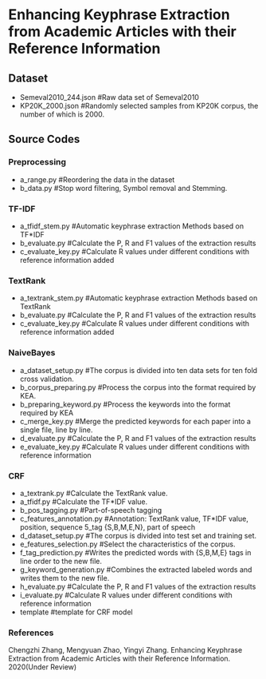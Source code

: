#  Enhancing Keyphrase Extraction from Academic Articles with their Reference Information





## Dataset
* Semeval2010_244.json #Raw data set of Semeval2010
* KP20K_2000.json #Randomly selected samples from KP20K corpus, the number of which is 2000.

## Source Codes
### Preprocessing 
* a_range.py #Reordering the data in the dataset
* b_data.py  #Stop word filtering, Symbol removal and Stemming.
 
### TF-IDF
* a_tfidf_stem.py #Automatic keyphrase extraction Methods based on TF*IDF
* b_evaluate.py #Calculate the P, R and F1 values of the extraction results
* c_evaluate_key.py #Calculate R values under different conditions with reference information added

### TextRank
* a_textrank_stem.py #Automatic keyphrase extraction Methods based on TextRank
* b_evaluate.py #Calculate the P, R and F1 values of the extraction results
* c_evaluate_key.py #Calculate R values under different conditions with reference information added

### NaiveBayes
* a_dataset_setup.py #The corpus is divided into ten data sets for ten fold cross validation.
* b_corpus_preparing.py #Process the corpus into the format required by KEA.
* b_preparing_keyword.py #Process the keywords into the format required by KEA
* c_merge_key.py #Merge the predicted keywords for each paper into a single file, line by line.
* d_evaluate.py #Calculate the P, R and F1 values of the extraction results
* e_evaluate_key.py #Calculate R values under different conditions with reference information

### CRF
* a_textrank.py #Calculate the TextRank value.
* a_tfidf.py #Calculate the TF*IDF value.
* b_pos_tagging.py #Part-of-speech tagging
* c_features_annotation.py #Annotation: TextRank value, TF*IDF value, position, sequence 5_tag {S,B,M,E,N}, part of speech
* d_dataset_setup.py #The corpus is divided into test set and training set.
* e_features_selection.py #Select the characteristics of the corpus.
* f_tag_prediction.py #Writes the predicted words with {S,B,M,E} tags in line order to the new file.
* g_keyword_generation.py #Combines the extracted labeled words and writes them to the new file.
* h_evaluate.py  #Calculate the P, R and F1 values of the extraction results
* i_evaluate.py #Calculate R values under different conditions with reference information
* template #template for CRF model


###  References
Chengzhi Zhang, Mengyuan Zhao, Yingyi Zhang. Enhancing Keyphrase Extraction from Academic Articles with their Reference Information. 2020(Under Review) 

